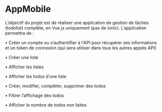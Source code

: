 # AppMobile


L’objectif du projet est de réaliser une application de gestion de tâches (todolist) complète, en Vue.js uniquement (pas de ionic).
L’application permettra de : 

• Créer un compte ou s’authentifier à l'API pour récupérer ses informations et un token de connexion (qui sera utiliser dans tous les autres appels API)

• Créer une liste

• Afficher les listes

• Afficher les todos d’une liste

• Créer, modifier, compléter, supprimer des todos

• Filtrer l’affichage des todos

• Afficher le nombre de todos non faites


